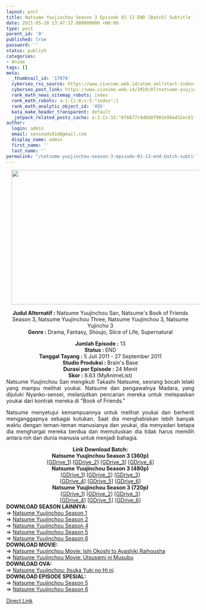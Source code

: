 ```yaml
---
layout: post
title: Natsume Yuujinchou Season 3 Episode 01-13 END [Batch] Subtitle Indonesia
date: 2021-05-28 13:47:17.000000000 +00:00
type: post
parent_id: '0'
published: true
password: ''
status: publish
categories:
- Anime
tags: []
meta:
  _thumbnail_id: '17874'
  cyberseo_rss_source: https://www.ciunime.web.id/atom.xml?start-index=3001&max-results=150
  cyberseo_post_link: https://www.ciunime.web.id/2019/07/natsume-yuujinchou-season-3-episode-01.html
  rank_math_news_sitemap_robots: index
  rank_math_robots: a:1:{i:0;s:5:"index";}
  rank_math_analytic_object_id: '455'
  kata_make_header_transparent: default
  _jetpack_related_posts_cache: a:1:{s:32:"8f6677c9d6b0f903e98ad32ec61f8deb";a:2:{s:7:"expires";i:1663474841;s:7:"payload";a:0:{}}}
author:
  login: admin
  email: senseads014@gmail.com
  display_name: admin
  first_name: ''
  last_name: ''
permalink: "/natsume-yuujinchou-season-3-episode-01-13-end-batch-subtitle-indonesia/"
---
```

<div style="text-align: center;">
<div class="separator" style="clear: both; text-align: center;"><a href="https://1.bp.blogspot.com/-FKh8tAFpGeQ/XShnPiO4nFI/AAAAAAAAbj8/5sj0wvOdvNALf3phXMcaWv8zAB5jLOzRwCLcBGAs/s1600/Natsume%2BYuujinchou%2BSeason%2B3.jpg" style="margin-left: 1em; margin-right: 1em;"><img border="0" data-original-height="720" data-original-width="1280" height="360" src="{{ site.baseurl }}/assets/2021/05/Natsume%2BYuujinchou%2BSeason%2B3.jpg" width="640" /></a></div>
<div style="text-align: left;"></div>
<p><b>Judul</b><b><b> Alternatif</b> :</b> Natsume Yuujinchou San, Natsume's Book of Friends Season 3, Natsume Yuujinchou Three, Natsume Yuujinchou 3, Natsume Yujincho 3<br /><b><b>Genre :</b></b> Drama, Fantasy, Shoujo, Slice of Life, Supernatural</div>
<div style="text-align: center;"><b>Jumlah Episode :</b> 13<br /><b>Status :&nbsp;</b>END<br /><b>Tanggal Tayang :</b> 5 Juli 2011 - 27 September 2011<br /><b>Studio Produksi :</b> Brain's Base<br /><b>Durasi per Episode :</b> 24 Menit</div>
<div style="text-align: center;"><b>Skor :</b> 8.63 (MyAnimeList)</div>
<div style="text-align: center;"></div>
<div style="text-align: justify;">Natsume Yuujinchou San mengikuti Takashi Natsume, seorang bocah lelaki yang mampu melihat youkai. Natsume dan pengawalnya Madara, yang dijuluki Nyanko-sensei, melanjutkan pencarian mereka untuk melepaskan youkai dari kontrak mereka di "Book of Friends."</p>
<p>Natsume menyetujui kemampuannya untuk melihat youkai dan berhenti menganggapnya sebagai kutukan. Saat dia menghabiskan lebih banyak waktu dengan teman-teman manusianya dan youkai, dia menyadari betapa dia menghargai mereka berdua dan memutuskan dia tidak harus memilih antara roh dan dunia manusia untuk menjadi bahagia.</p></div>
<div style="text-align: justify;"></div>
<div style="text-align: justify;"></div>
<div style="text-align: center;"><b>Link Download Batch:</b></div>
<div style="text-align: center;">
<div style="text-align: center;"><b>Natsume Yuujinchou Season 3 (360p)</b></div>
</div>
<div style="text-align: center;">[<a href="https://drive.google.com/uc?id=11mrUKbSfSAdcVwYRLLTMHuqq2wWs7Ui9" target="_blank" rel="noopener">GDrive_1</a>] [<a href="https://drive.google.com/uc?id=1jEoZylWTSshQpHi4XGtrbnEM2EoqUdaB" target="_blank" rel="noopener">GDrive_2</a>] [<a href="https://drive.google.com/uc?export=download&amp;id=1d8gPdxSdI-HSsKHtBrXNY7vaWNjxkpDw" target="_blank" rel="noopener">GDrive_3</a>] [<a href="https://drive.google.com/uc?export=download&amp;id=1MlciP2RdQo87dFRxS16kttiRCS2zxpjH" target="_blank" rel="noopener">GDrive_4</a>]</div>
<div style="text-align: center;"></div>
<div style="text-align: center;"><b>Natsume Yuujinchou Season 3 (480p)</b><br />[<a href="https://drive.google.com/uc?id=1FAwlMbHDcamyT6Jo2nrLM8sMDpF9vyu9" target="_blank" rel="noopener">GDrive_1</a>] [<a href="https://drive.google.com/uc?id=1cxUKEdqumqQOnFTFL6_kAcBPLr8-2o3w" target="_blank" rel="noopener">GDrive_2</a>] [<a href="https://drive.google.com/uc?id=1_aGg00cNtpurYkrhcvvGG0hgL-vWouTG" target="_blank" rel="noopener">GDrive_3</a>]<br />[<a href="https://drive.google.com/uc?export=download&amp;id=1uoDAE3f_Z-Gu7xZwq6AG_pFO61N9XcUc" target="_blank" rel="noopener">GDrive_4</a>] [<a href="https://drive.google.com/uc?export=download&amp;id=1mIxFqOG0WMVKVzOXPZSFXU6Okjrl3mnt" target="_blank" rel="noopener">GDrive_5</a>] [<a href="https://drive.google.com/uc?export=download&amp;id=1_FjKjEPBYOBvAThQqJni7JIFqU30Sf7E" target="_blank" rel="noopener">GDrive_6</a>]</div>
<div style="text-align: center;"><b>Natsume Yuujinchou Season 3 (720p)</b><br />[<a href="https://drive.google.com/uc?id=1lWw5htQa5QOWqE1EyFHqCxaZwfrkh55J" target="_blank" rel="noopener">GDrive_1</a>] [<a href="https://drive.google.com/uc?id=1HwBqM_VdkVsFzABwi18X60p4kSWmDuT4" target="_blank" rel="noopener">GDrive_2</a>] [<a href="https://drive.google.com/uc?id=14Vhmjreov0nR3D-bnXUw4AFBRpZ0-9wj" target="_blank" rel="noopener">GDrive_3</a>]<br />[<a href="https://drive.google.com/uc?id=1eS4RvLx-3W01G7cFl17KnqqDcCXEH8i0" target="_blank" rel="noopener">GDrive_4</a>] [<a href="https://drive.google.com/uc?export=download&amp;id=1mQaDwM9zJTgEdkWjpWr37D9n5lW-wH2k" target="_blank" rel="noopener">GDrive_5</a>] [<a href="https://drive.google.com/uc?export=download&amp;id=1XHZey4lQXvlGbf0AoB_9AZOiU6zGgfWb" target="_blank" rel="noopener">GDrive_6</a>]
<div style="text-align: left;"></div>
<div style="text-align: left;"></div>
<div style="text-align: left;"><b>DOWNLOAD SEASON LAINNYA:</b></div>
<div style="text-align: left;"></div>
<div style="text-align: left;">=&gt;&nbsp;<a href="https://www.ciunime.web.id/2019/07/natsume-yuujinchou-season-1-episode-01.html" target="_blank" rel="noopener">Natsume Yuujinchou Season 1</a></div>
<div style="text-align: left;">=&gt;&nbsp;<a href="https://www.ciunime.web.id/2019/07/natsume-yuujinchou-season-2-episode-01.html" target="_blank" rel="noopener">Natsume Yuujinchou Season 2</a></div>
<div style="text-align: left;">=&gt;&nbsp;<a href="https://www.ciunime.web.id/2019/07/natsume-yuujinchou-season-4-episode-01.html" target="_blank" rel="noopener">Natsume Yuujinchou Season 4</a></div>
<div style="text-align: left;">=&gt;&nbsp;<a href="https://www.ciunime.web.id/2019/07/natsume-yuujinchou-season-5-episode-01.html" target="_blank" rel="noopener">Natsume Yuujinchou Season 5</a></div>
<div style="text-align: left;">=&gt;&nbsp;<a href="https://www.ciunime.web.id/2019/07/natsume-yuujinchou-season-6-episode-01.html" target="_blank" rel="noopener">Natsume Yuujinchou Season 6</a></div>
<div style="text-align: left;">
<div style="text-align: left;"><b>DOWNLOAD MOVIE:</b></div>
<div style="text-align: left;"></div>
<div style="text-align: left;">=&gt;&nbsp;<a href="https://www.ciunime.web.id/2021/05/natsume-yuujinchou-movie-ishi-okoshi-to.html" target="_blank" rel="noopener">Natsume Yuujinchou Movie: Ishi Okoshi to Ayashiki Raihousha</a><br />=&gt;&nbsp;<a href="https://www.ciunime.web.id/2019/06/natsume-yuujinchou-movie-utsusemi-ni.html" target="_blank" rel="noopener">Natsume Yuujinchou Movie: Utsusemi ni Musubu</a></div>
<div style="text-align: left;">
<div style="text-align: left;"><b>DOWNLOAD OVA:</b></div>
<div style="text-align: left;">=&gt;&nbsp;<a href="https://www.ciunime.web.id/2019/09/natsume-yuujinchou-itsuka-yuki-no-hi-ni.html" target="_blank" rel="noopener">Natsume Yuujinchou: Itsuka Yuki no Hi ni</a></div>
<div style="text-align: left;">
<div style="text-align: left;"><b>DOWNLOAD EPISODE SPESIAL:</b></div>
<div style="text-align: left;">=&gt;&nbsp;<a href="https://www.ciunime.web.id/2019/09/natsume-yuujinchou-season-5-episode-01.html" target="_blank" rel="noopener">Natsume Yuujinchou Season 5</a><br />=&gt;&nbsp;<a href="https://www.ciunime.web.id/2019/09/natsume-yuujinchou-season-6-episode-01.html" target="_blank" rel="noopener">Natsume Yuujinchou Season 6</a></p>
</div>
</div>
</div>
</div>
</div>
<link rel="stylesheet" href="https://cdnjs.cloudflare.com/ajax/libs/font-awesome/4.7.0/css/font-awesome.min.css" />
<div class="divbtn"> <a href="https://handymansurrender.com/fihup8buzv?key=94550f7ce39444073321dde3b8782f97" class="btn"><i class="fa fa-download"></i> Direct Link</a> </div>
